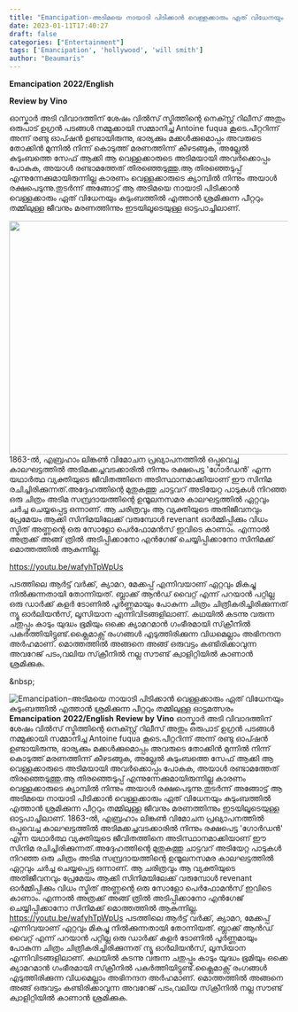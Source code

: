 ```yaml
---
title: "Emancipation-അടിമയെ നായാടി പിടിക്കാൻ വെള്ളക്കാരും ഏത് വിധേനയും കുടുംബത്തിൽ എത്താൻ ശ്രമിക്കുന്ന പീറ്ററും തമ്മിലുള്ള ഓട്ടമത്സരം"
date: 2023-01-11T17:40:27
draft: false
categories: ["Entertainment"]
tags: ['Emancipation', 'hollywood', 'will smith']
author: "Beaumaris"
---
```


<strong>Emancipation</strong>
<strong>2022/English</strong>

<strong>Review by</strong>
<strong>Vino</strong>

ഓസ്കാർ അടി വിവാദത്തിന് ശേഷം വിൽസ് സ്മിത്തിന്റെ നെക്സ്റ്റ് റിലീസ് അതും ഒരുപാട് ഉഗ്രൻ പടങ്ങൾ നമ്മുക്കായി സമ്മാനിച്ച Antoine fuqua കൂടെ.പീറ്ററിന്ന് അന്ന് രണ്ടു ഓപ്ഷൻ ഉണ്ടായിരുന്നു, ഭാര്യക്കും മക്കൾക്കുമൊപ്പം അവരുടെ തോക്കിൻ മുന്നിൽ നിന്ന് കൊടുത്ത് മരണത്തിന്ന് കീഴടങ്ങുക, അല്ലേൽ കുടുംബത്തെ സേഫ് ആക്കി ആ വെള്ളക്കാരുടെ അടിമയായി അവർക്കൊപ്പം പോകുക, അയാൾ രണ്ടാമത്തേത് തിരഞ്ഞെടുത്തു.ആ തിരഞ്ഞെടുപ്പ് എന്നുന്നേക്കുമായിരുന്നില്ല കാരണം വെള്ളക്കാരുടെ ക്യാമ്പിൽ നിന്നും അയാൾ രക്ഷപെടുന്നു.തുടർന്ന് അങ്ങോട്ട്‌ ആ അടിമയെ നായാടി പിടിക്കാൻ വെള്ളക്കാരും ഏത് വിധേനയും കുടുംബത്തിൽ എത്താൻ ശ്രമിക്കുന്ന പീറ്ററും തമ്മിലുള്ള ജീവനും മരണത്തിന്നും ഇടയിലൂടെയുള്ള ഓട്ടപാച്ചിലാണ്.

<img class=" wp-image-378838 aligncenter" src="https://cdn.boolokam.com/articles/2023/01/12-2.jpg" alt="" width="751" height="422" />1863-ൽ, എബ്രഹാം ലിങ്കൺ വിമോചന പ്രഖ്യാപനത്തിൽ ഒപ്പുവെച്ച കാലഘട്ടത്തിൽ അടിമക്കച്ചവടക്കാരിൽ നിന്നും രക്ഷപെട്ട 'ഗോർഡൻ' എന്ന യഥാർത്ഥ വ്യക്തിയുടെ ജീവിതത്തിനെ അടിസ്ഥാനമാക്കിയാണ് ഈ സിനിമ രചിച്ചിരിക്കുന്നത്.അദ്ദേഹത്തിന്റെ മുതുകത്തു ചാട്ടവറ് അടിയേറ്റ പാടുകൾ നിറഞ്ഞ ഒരു ചിത്രം അടിമ സമ്പ്രദായത്തിന്റെ ഉന്മൂലനസമര കാലഘട്ടത്തിൽ ഏറ്റവും ചർച്ച ചെയ്യപ്പെട്ട ഒന്നാണ്. ആ ചരിത്രവും ആ വ്യക്തിയുടെ അതിജീവനവും പ്രേമേയം ആക്കി സിനിമയിലേക്ക് വരുമ്പോൾ revenant ഓർമ്മിപ്പിക്കും വിധം സ്മിത് അണ്ണന്റെ ഒരു സോളോ പെർഫോമൻസ് ഇവിടെ കാണാം. എന്നാൽ അത്രക്ക് അങ്ങ് ത്രിൽ അടിപ്പിക്കാനോ എൻഗേജ്‌ ചെയ്യിപ്പിക്കാനോ സിനിമക്ക് മൊത്തത്തിൽ ആകുന്നില്ല.

https://youtu.be/wafyhTpWpUs

പടത്തിലെ ആർട്ട്‌ വർക്ക്, ക്യാമറ, മേക്കപ്പ് എന്നിവയാണ് ഏറ്റവും മികച്ചു നിൽക്കുന്നതായി തോന്നിയത്. ബ്ലാക്ക് ആൻഡ് വൈറ്റ് എന്ന് പറയാൻ പറ്റില്ല ഒരു ഡാർക്ക്‌ കളർ ടോണിൽ പൂർണ്ണമായും പോകുന്ന ചിത്രം ചിത്രീകരിച്ചിരിക്കുന്നത് ന്യൂ ഓർലിയൻസ്, ലൂസിയാന എന്നിവിടങ്ങളിലാണ്. കഥയിൽ കടന്നു വരുന്ന ചതുപ്പും കാടും യുദ്ധം ഭൂമിയും ഒക്കെ ക്യാമറമാൻ ഗംഭീരമായി സ്‌ക്രീനിൽ പകർത്തിയിട്ടുണ്ട്.ക്ലൈമാക്സ്‌ രംഗങ്ങൾ എടുത്തിരിക്കുന്ന വിധമെല്ലാം അഭിനന്ദന അർഹമാണ്. മൊത്തത്തിൽ അങ്ങനെ അങ്ങ് ഒരുവട്ടം കണ്ടിരിക്കാവുന്ന അവറേജ് പടം,വലിയ സ്‌ക്രീനിൽ നല്ല സൗണ്ട് ക്വാളിറ്റിയിൽ കാണാൻ ശ്രമിക്കുക.

&amp;nbsp;


![Emancipation-അടിമയെ നായാടി പിടിക്കാൻ വെള്ളക്കാരും ഏത് വിധേനയും കുടുംബത്തിൽ എത്താൻ ശ്രമിക്കുന്ന പീറ്ററും തമ്മിലുള്ള ഓട്ടമത്സരം](https://cdn.boolokam.com/articles/2023/01/12-2.jpg)**Emancipation** **2022/English** **Review by** **Vino** ഓസ്കാർ അടി വിവാദത്തിന് ശേഷം വിൽസ് സ്മിത്തിന്റെ നെക്സ്റ്റ് റിലീസ് അതും ഒരുപാട് ഉഗ്രൻ പടങ്ങൾ നമ്മുക്കായി സമ്മാനിച്ച Antoine fuqua കൂടെ.പീറ്ററിന്ന് അന്ന് രണ്ടു ഓപ്ഷൻ ഉണ്ടായിരുന്നു, ഭാര്യക്കും മക്കൾക്കുമൊപ്പം അവരുടെ തോക്കിൻ മുന്നിൽ നിന്ന് കൊടുത്ത് മരണത്തിന്ന് കീഴടങ്ങുക, അല്ലേൽ കുടുംബത്തെ സേഫ് ആക്കി ആ വെള്ളക്കാരുടെ അടിമയായി അവർക്കൊപ്പം പോകുക, അയാൾ രണ്ടാമത്തേത് തിരഞ്ഞെടുത്തു.ആ തിരഞ്ഞെടുപ്പ് എന്നുന്നേക്കുമായിരുന്നില്ല കാരണം വെള്ളക്കാരുടെ ക്യാമ്പിൽ നിന്നും അയാൾ രക്ഷപെടുന്നു.തുടർന്ന് അങ്ങോട്ട്‌ ആ അടിമയെ നായാടി പിടിക്കാൻ വെള്ളക്കാരും ഏത് വിധേനയും കുടുംബത്തിൽ എത്താൻ ശ്രമിക്കുന്ന പീറ്ററും തമ്മിലുള്ള ജീവനും മരണത്തിന്നും ഇടയിലൂടെയുള്ള ഓട്ടപാച്ചിലാണ്. 1863-ൽ, എബ്രഹാം ലിങ്കൺ വിമോചന പ്രഖ്യാപനത്തിൽ ഒപ്പുവെച്ച കാലഘട്ടത്തിൽ അടിമക്കച്ചവടക്കാരിൽ നിന്നും രക്ഷപെട്ട 'ഗോർഡൻ' എന്ന യഥാർത്ഥ വ്യക്തിയുടെ ജീവിതത്തിനെ അടിസ്ഥാനമാക്കിയാണ് ഈ സിനിമ രചിച്ചിരിക്കുന്നത്.അദ്ദേഹത്തിന്റെ മുതുകത്തു ചാട്ടവറ് അടിയേറ്റ പാടുകൾ നിറഞ്ഞ ഒരു ചിത്രം അടിമ സമ്പ്രദായത്തിന്റെ ഉന്മൂലനസമര കാലഘട്ടത്തിൽ ഏറ്റവും ചർച്ച ചെയ്യപ്പെട്ട ഒന്നാണ്. ആ ചരിത്രവും ആ വ്യക്തിയുടെ അതിജീവനവും പ്രേമേയം ആക്കി സിനിമയിലേക്ക് വരുമ്പോൾ revenant ഓർമ്മിപ്പിക്കും വിധം സ്മിത് അണ്ണന്റെ ഒരു സോളോ പെർഫോമൻസ് ഇവിടെ കാണാം. എന്നാൽ അത്രക്ക് അങ്ങ് ത്രിൽ അടിപ്പിക്കാനോ എൻഗേജ്‌ ചെയ്യിപ്പിക്കാനോ സിനിമക്ക് മൊത്തത്തിൽ ആകുന്നില്ല. https://youtu.be/wafyhTpWpUs പടത്തിലെ ആർട്ട്‌ വർക്ക്, ക്യാമറ, മേക്കപ്പ് എന്നിവയാണ് ഏറ്റവും മികച്ചു നിൽക്കുന്നതായി തോന്നിയത്. ബ്ലാക്ക് ആൻഡ് വൈറ്റ് എന്ന് പറയാൻ പറ്റില്ല ഒരു ഡാർക്ക്‌ കളർ ടോണിൽ പൂർണ്ണമായും പോകുന്ന ചിത്രം ചിത്രീകരിച്ചിരിക്കുന്നത് ന്യൂ ഓർലിയൻസ്, ലൂസിയാന എന്നിവിടങ്ങളിലാണ്. കഥയിൽ കടന്നു വരുന്ന ചതുപ്പും കാടും യുദ്ധം ഭൂമിയും ഒക്കെ ക്യാമറമാൻ ഗംഭീരമായി സ്‌ക്രീനിൽ പകർത്തിയിട്ടുണ്ട്.ക്ലൈമാക്സ്‌ രംഗങ്ങൾ എടുത്തിരിക്കുന്ന വിധമെല്ലാം അഭിനന്ദന അർഹമാണ്. മൊത്തത്തിൽ അങ്ങനെ അങ്ങ് ഒരുവട്ടം കണ്ടിരിക്കാവുന്ന അവറേജ് പടം,വലിയ സ്‌ക്രീനിൽ നല്ല സൗണ്ട് ക്വാളിറ്റിയിൽ കാണാൻ ശ്രമിക്കുക. &nbsp;
